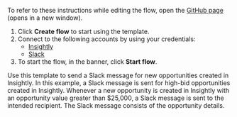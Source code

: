 To refer to these instructions while editing the flow, open the [GitHub page](https://github.com/ot4i/app-connect-templates/tree/main/resources/markdown/Send%20a%20Slack%20message%20for%20opportunities%20created%20in%20Insightly%20based%20on%20the%20opportunity%20value_instructions.md) (opens in a new window).

1. Click **Create flow** to start using the template.
2. Connect to the following accounts by using your credentials:
   - [Insightly](https://www.ibm.com/docs/en/app-connect/containers_cd?topic=apps-insightly)
   - [Slack](https://ibm.biz/acslack)
3. To start the flow, in the banner, click **Start flow**.


Use this template to send a Slack message for new opportunities created in Insightly. In this example, a Slack message is sent for high-bid opportunities created in Insightly. Whenever a new opportunity is created in Insightly with an opportunity value greater than $25,000, a Slack message is sent to the intended recipient. The Slack message consists of the opportunity details.






